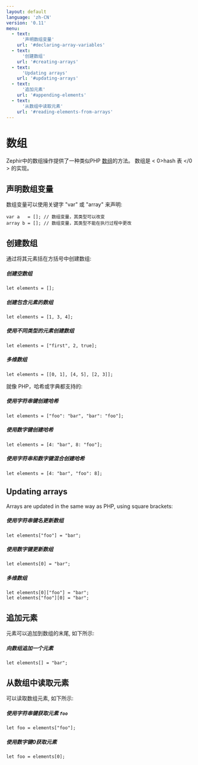 ```yaml
---
layout: default
language: 'zh-CN'
version: '0.11'
menu:
  - text:
      '声明数组变量'
    url: '#declaring-array-variables'
  - text:
      '创建数组'
    url: '#creating-arrays'
  - text:
      'Updating arrays'
    url: '#updating-arrays'
  - text:
      '追加元素'
    url: '#appending-elements'
  - text:
      '从数组中读取元素'
    url: '#reading-elements-from-arrays'
---
```

# 数组

Zephir中的数组操作提供了一种类似PHP [数组](http://www.php.net/manual/en/language.types.array.php)的方法。 数组是 < 0>hash 表 </0 > 的实现。

<a name='declaring-array-variables'></a>

## 声明数组变量

数组变量可以使用关键字 "var" 或 "array" 来声明:

    var a   = []; // 数组变量，其类型可以改变
    array b = []; // 数组变量，其类型不能在执行过程中更改
    

<a name='creating-arrays'></a>

## 创建数组

通过将其元素括在方括号中创建数组:

##### 创建空数组

    let elements = [];
    

##### 创建包含元素的数组

    let elements = [1, 3, 4];
    

##### 使用不同类型的元素创建数组

    let elements = ["first", 2, true];
    

##### 多维数组

    let elements = [[0, 1], [4, 5], [2, 3]];
    

就像 PHP，哈希或字典都支持的:

##### 使用字符串键创建哈希

    let elements = ["foo": "bar", "bar": "foo"];
    

##### 使用数字键创建哈希

    let elements = [4: "bar", 8: "foo"];
    

##### 使用字符串和数字键混合创建哈希

    let elements = [4: "bar", "foo": 8];
    

<a name='updating-arrays'></a>

## Updating arrays

Arrays are updated in the same way as PHP, using square brackets:

##### 使用字符串键名更新数组

    let elements["foo"] = "bar";
    

##### 使用数字键更新数组

    let elements[0] = "bar";
    

##### 多维数组

    let elements[0]["foo"] = "bar";
    let elements["foo"][0] = "bar";
    

<a name='appending-elements'></a>

## 追加元素

元素可以追加到数组的末尾, 如下所示:

##### 向数组追加一个元素

    let elements[] = "bar";
    

<a name='reading-elements-from-arrays'></a>

## 从数组中读取元素

可以读取数组元素, 如下所示:

##### 使用字符串键获取元素 `foo`

    let foo = elements["foo"];
    

##### 使用数字键0获取元素

    let foo = elements[0];